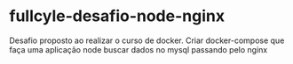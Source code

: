 # fullcyle-desafio-node-nginx
Desafio proposto ao realizar o curso de docker. Criar docker-compose que faça uma aplicação node buscar dados no mysql passando pelo nginx

